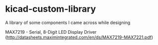 # kicad-custom-library
A library of some components I came across while designing


MAX7219 - Serial, 8-Digit LED Display Driver (http://datasheets.maximintegrated.com/en/ds/MAX7219-MAX7221.pdf)
